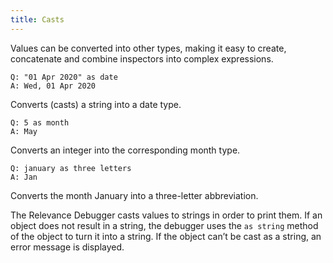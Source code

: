 ```yaml
---
title: Casts
---
```


Values can be converted into other types, making it easy to create, concatenate
and combine inspectors into complex expressions.

````
Q: "01 Apr 2020" as date
A: Wed, 01 Apr 2020
````

Converts (casts) a string into a date type.

````
Q: 5 as month
A: May
````

Converts an integer into the corresponding month type.

````
Q: january as three letters
A: Jan
````

Converts the month January into a three-letter abbreviation.


The Relevance Debugger casts values to strings in order to print them. If an
object does not result in a string, the debugger uses the `as string` method of
the object to turn it into a string. If the object can’t be cast as a string, an
error message is displayed.
